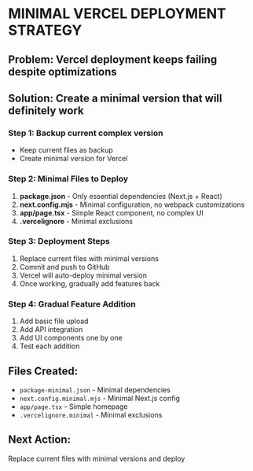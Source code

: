 # MINIMAL VERCEL DEPLOYMENT STRATEGY

## Problem: Vercel deployment keeps failing despite optimizations

## Solution: Create a minimal version that will definitely work

### Step 1: Backup current complex version
- Keep current files as backup
- Create minimal version for Vercel

### Step 2: Minimal Files to Deploy
1. **package.json** - Only essential dependencies (Next.js + React)
2. **next.config.mjs** - Minimal configuration, no webpack customizations
3. **app/page.tsx** - Simple React component, no complex UI
4. **.vercelignore** - Minimal exclusions

### Step 3: Deployment Steps
1. Replace current files with minimal versions
2. Commit and push to GitHub
3. Vercel will auto-deploy minimal version
4. Once working, gradually add features back

### Step 4: Gradual Feature Addition
1. Add basic file upload
2. Add API integration
3. Add UI components one by one
4. Test each addition

## Files Created:
- `package-minimal.json` - Minimal dependencies
- `next.config.minimal.mjs` - Minimal Next.js config
- `app/page.tsx` - Simple homepage
- `.vercelignore.minimal` - Minimal exclusions

## Next Action:
Replace current files with minimal versions and deploy

